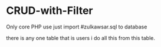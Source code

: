 # CRUD-with-Filter
Only core PHP use
just import #zulkawsar.sql to database 

there is any one table that is users
i do all this from this table.

